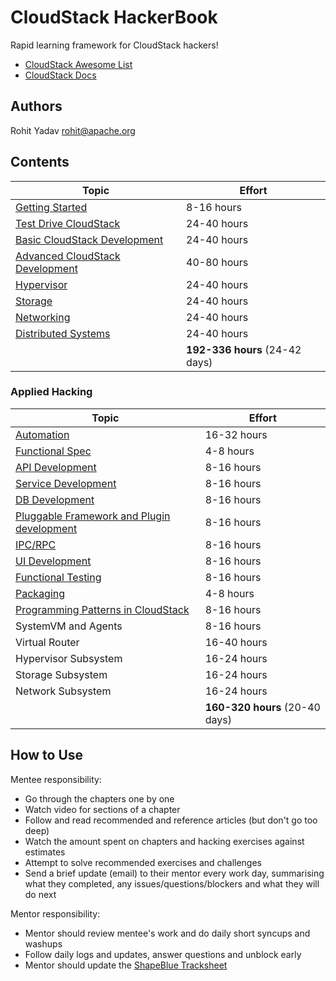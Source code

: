 # CloudStack HackerBook

Rapid learning framework for CloudStack hackers!

- [CloudStack Awesome List](https://github.com/resmo/awesome-cloudstack)
- [CloudStack Docs](http://docs.cloudstack.apache.org/en/4.11.1.0/)

## Authors

Rohit Yadav <rohit@apache.org>

## Contents

| Topic | Effort |
| ----- | ------ |
| [Getting Started](0-init.md) | 8-16 hours |
| [Test Drive CloudStack](1-user.md) | 24-40 hours |
| [Basic CloudStack Development](2-dev.md) | 24-40 hours |
| [Advanced CloudStack Development](3-adv.md) | 40-80 hours |
| [Hypervisor](4-hypervisor.md) | 24-40 hours |
| [Storage](5-storage.md) | 24-40 hours |
| [Networking](6-network.md) | 24-40 hours |
| [Distributed Systems](7-dsys.md) | 24-40 hours |
| | **192-336 hours** (24-42 days) |

### Applied Hacking

| Topic | Effort |
| ----- | ------ |
| [Automation](hack/automation.md) | 16-32 hours |
| [Functional Spec](hack/spec.md) | 4-8 hours |
| [API Development](hack/api.md) | 8-16 hours |
| [Service Development](hack/service.md) | 8-16 hours |
| [DB Development](hack/db.md) | 8-16 hours |
| [Pluggable Framework and Plugin development](hack/framework.md) | 8-16 hours |
| [IPC/RPC](hack/com.md) | 8-16 hours |
| [UI Development](hack/ui.md) | 8-16 hours |
| [Functional Testing](hack/testing.md) | 8-16 hours |
| [Packaging](hack/packaging.md) | 4-8 hours |
| [Programming Patterns in CloudStack](hack/patterns.md) | 8-16 hours |
| SystemVM and Agents | 8-16 hours |
| Virtual Router | 16-40 hours |
| Hypervisor Subsystem | 16-24 hours |
| Storage Subsystem | 16-24 hours |
| Network Subsystem | 16-24 hours |
| | **160-320 hours** (20-40 days) |

## How to Use

Mentee responsibility:
- Go through the chapters one by one
- Watch video for sections of a chapter
- Follow and read recommended and reference articles (but don't go too deep)
- Watch the amount spent on chapters and hacking exercises against estimates
- Attempt to solve recommended exercises and challenges
- Send a brief update (email) to their mentor every work day, summarising what
  they completed, any issues/questions/blockers and what they will do next

Mentor responsibility:
- Mentor should review mentee's work and do daily short syncups and washups
- Follow daily logs and updates, answer questions and unblock early
- Mentor should update the [ShapeBlue Tracksheet](https://shapeblue.atlassian.net/wiki/spaces/TRAIN/pages/816381954/HackerBook+Tracksheet)

